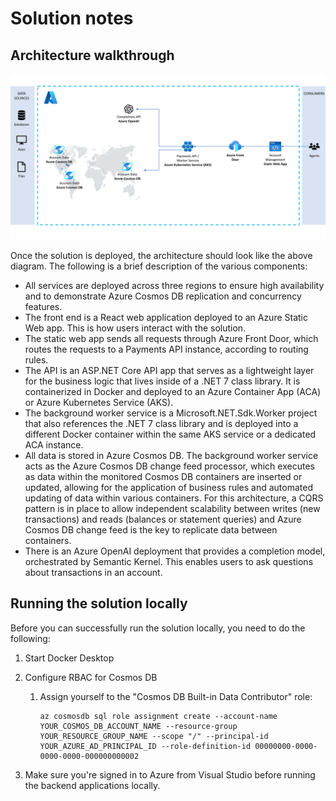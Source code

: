 # Solution notes

## Architecture walkthrough

![Completed architecture.](media/completed-architecture.png)

Once the solution is deployed, the architecture should look like the above diagram. The following is a brief description of the various components:

- All services are deployed across three regions to ensure high availability and to demonstrate Azure Cosmos DB replication and concurrency features.
- The front end is a React web application deployed to an Azure Static Web app. This is how users interact with the solution.
- The static web app sends all requests through Azure Front Door, which routes the requests to a Payments API instance, according to routing rules.
- The API is an ASP.NET Core API app that serves as a lightweight layer for the business logic that lives inside of a .NET 7 class library. It is containerized in Docker and deployed to an Azure Container App (ACA) or Azure Kubernetes Service (AKS).
- The background worker service is a Microsoft.NET.Sdk.Worker project that also references the .NET 7 class library and is deployed into a different Docker container within the same AKS service or a dedicated ACA instance.
- All data is stored in Azure Cosmos DB. The background worker service acts as the Azure Cosmos DB change feed processor, which executes as data within the monitored Cosmos DB containers are inserted or updated, allowing for the application of business rules and automated updating of data within various containers. For this architecture, a CQRS pattern is in place to allow independent scalability between writes (new transactions) and reads (balances or statement queries) and Azure Cosmos DB change feed is the key to replicate data between containers.
- There is an Azure OpenAI deployment that provides a completion model, orchestrated by Semantic Kernel. This enables users to ask questions about transactions in an account.

## Running the solution locally

Before you can successfully run the solution locally, you need to do the following:

1. Start Docker Desktop
2. Configure RBAC for Cosmos DB
    1. Assign yourself to the "Cosmos DB Built-in Data Contributor" role:

        ```cli
        az cosmosdb sql role assignment create --account-name YOUR_COSMOS_DB_ACCOUNT_NAME --resource-group YOUR_RESOURCE_GROUP_NAME --scope "/" --principal-id YOUR_AZURE_AD_PRINCIPAL_ID --role-definition-id 00000000-0000-0000-0000-000000000002
        ```

3. Make sure you're signed in to Azure from Visual Studio before running the backend applications locally.
